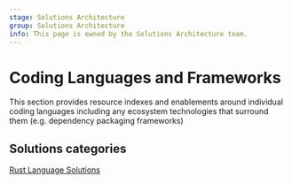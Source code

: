 ```yaml
---
stage: Solutions Architecture
group: Solutions Architecture
info: This page is owned by the Solutions Architecture team.
---
```


# Coding Languages and Frameworks

This section provides resource indexes and enablements around individual coding languages including any ecosystem technologies that surround them (e.g. dependency packaging frameworks)

## Solutions categories

[Rust Language Solutions](rust/index.md)

